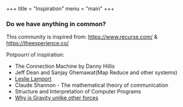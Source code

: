+++
title = "Inspiration"
menu = "main"
+++

### Do we have anything in common?

This community is inspired from:
https://www.recurse.com/ & https://theexperience.co/

Potpourri of inspiration:
- The Connection Machine by Danny Hillis
- Jeff Dean and Sanjay Ghemawat(Map Reduce and other systems) 
- [Leslie Lamport](https://scholar.google.com/citations?user=uG3icVgAAAAJ) 
- Claude Shannon - The mathematical theory of communication 
- Structure and Interpretation of Computer Programs
- [Why is Gravity unlike other forces](https://www.quantamagazine.org/why-gravity-is-not-like-the-other-forces-20200615)
